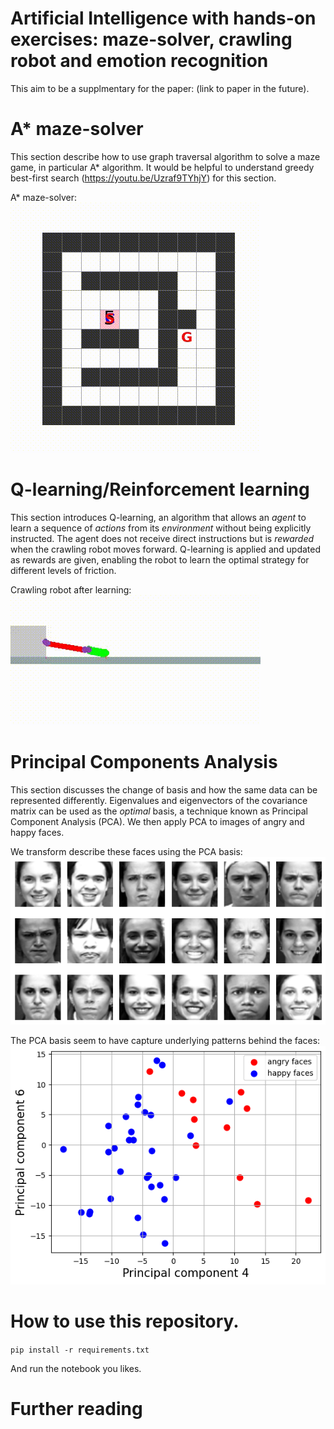 # Artificial Intelligence with hands-on exercises: maze-solver, crawling robot and emotion recognition

This aim to be a supplmentary for the paper: (link to paper in the future). 


# A* maze-solver
This section describe how to use graph traversal algorithm to solve a maze game, in particular A* algorithm.
It would be helpful to understand greedy best-first search (https://youtu.be/Uzraf9TYhjY) for this section.

A* maze-solver: <br>
![A* algorithm](https://github.com/PongsiriH/IntroductionToArtificialIntelligence_iStem/blob/main/Astar_search/animation/compareAstar.gif)

# Q-learning/Reinforcement learning
This section introduces Q-learning, an algorithm that allows an *agent* to learn a sequence of *actions* from its *environment* without being explicitly instructed. The agent does not receive direct instructions but is *rewarded* when the crawling robot moves forward. Q-learning is applied and updated as rewards are given, enabling the robot to learn the optimal strategy for different levels of friction.

Crawling robot after learning: <br>
![crawling robot after learning](https://github.com/PongsiriH/IntroductionToArtificialIntelligence_iStem/blob/main/Q-learning/animate/crawlingRobot_fric0.05.gif)

# Principal Components Analysis
This section discusses the change of basis and how the same data can be represented differently.
Eigenvalues and eigenvectors of the covariance matrix can be used as the *optimal* basis, a technique known as Principal Component Analysis (PCA). We then apply PCA to images of angry and happy faces.

We transform describe these faces using the PCA basis: <br>
![faces examples](https://github.com/PongsiriH/IntroductionToArtificialIntelligence_iStem/blob/main/Principal%20Component%20Analysis/figures/face-dataset-examples.png)

The PCA basis seem to have capture underlying patterns behind the faces: <br>
![faces clusters](https://github.com/PongsiriH/IntroductionToArtificialIntelligence_iStem/blob/main/Principal%20Component%20Analysis/figures/pca-face-clusters.png)

# How to use this repository.
`pip install -r requirements.txt`

And run the notebook you likes.

# Further reading
